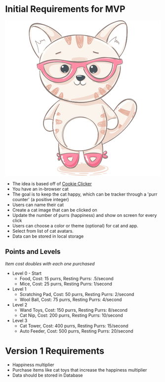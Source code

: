 # Initial Requirements for MVP

![Cat](cat_kittie.png)

- The idea is based off of [Cookie Clicker](https://orteil.dashnet.org/cookieclicker/)
- You have an in-browser cat
- The goal is to keep the cat happy, which can be tracker through a 'purr counter' (a positive integer)
- Users can name their cat
- Create a cat image that can be clicked on
- Update the number of purrs (happiness) and show on screen for every click
- Users can choose a color or theme (optional) for cat and app.
- Select from list of cat avatars.
- Data can be stored in local storage

## Points and Levels

*Item cost doubles with each one purchased*

- Level 0 - Start
  - Food, Cost: 15 purrs, Resting Purrs: .5/second
  - Mice, Cost: 25 purrs, Resting Purrs: 1/second
- Level 1
  - Scratching Pad, Cost: 50 purrs, Resting Purrs: 2/second
  - Wool Ball, Cost: 75 purrs, Resting Purrs: 4/second
- Level 2
  - Wand Toys, Cost: 150 purrs, Resting Purrs: 8/second
  - Cat Nip, Cost: 200 purrs, Resting Purrs: 10/second
- Level 3
  - Cat Tower, Cost: 400 purrs, Resting Purrs: 15/second
  - Auto Feeder, Cost: 500 purrs, Resting Purrs: 20/second

# Version 1 Requirements

- Happiness multiplier
- Purchase items like cat toys that increase the happiness multiplier
- Data should be stored in Database
